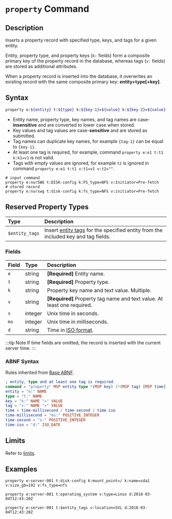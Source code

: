 # `property` Command

## Description

Inserts a property record with specified type, keys, and tags for a given entity.

Entity, property type, and property keys (`k:` fields) form a composite primary key of the property record in the database, whereas tags (`v:` fields) are stored as additional attributes.

When a property record is inserted into the database, it overwrites an existing record with the same composite primary key: **entity+type[+key]**.

## Syntax

```bash
property e:${entity} t:${type} k:${key-1}=${value} k:${key-2}=${value} v:${tag-1}=${text} v:${tag-2}=${text} d:${time}
```

* Entity name, property type, key names, and tag names are case-**insensitive** and are converted to lower case when stored.
* Key values and tag values are case-**sensitive** and are stored as submitted.
* Tag names can duplicate key names, for example `{tag-1}` can be equal to `{key-1}`.
* At least one tag is required, for example, command `property e:e1 t:t1 k:k1=v1` is not valid.
* Tags with empty values are ignored, for example `t2` is ignored in command `property e:e1 t:t1 v:t1=v1 v:t2=""`.

```ls
# input command
property e:nurSWG t:DISK-config k:FS_type=NFS v:Initiator=Pre-fetch
# stored record
property e:nurswg t:disk-config k:fs_type=NFS v:initiator=Pre-fetch
```

## Reserved Property Types

| **Type** | **Description** |
|:---|:---|
| `$entity_tags` | Insert [entity tags](../../api/meta/entity/list.md#fields) for the specified entity from the included key and tag fields. |

### Fields

| **Field** | **Type** | **Description** |
|:---|:---|:---|
| `e`         | string           | **[Required]** Entity name. |
| `t`         | string           | **[Required]** Property type. |
| `k`         | string           | Property key name and text value. Multiple. |
| `v`         | string           | **[Required]** Property tag name and text value. At least one required. |
| `s`         | integer          | Unix time in seconds. |
| `ms`        | integer          | Unix time in milliseconds. |
| `d`         | string           | Time in [ISO format](../../shared/date-format.md). |

:::tip Note
If time fields are omitted, the record is inserted with the current server time.
:::

### ABNF Syntax

Rules inherited from [Base ABNF](base-abnf.md).

```elm
; entity, type and at least one tag is required
command = "property" MSP entity type *(MSP key) 1*(MSP tag) [MSP time]
entity = "e:" NAME
type = "t:" NAME
key = "k:" NAME "=" VALUE
tag = "v:" NAME "=" VALUE
time = time-millisecond / time-second / time-iso
time-millisecond = "ms:" POSITIVE_INTEGER
time-second = "s:" POSITIVE_INTEGER
time-iso = "d:" ISO_DATE
```

## Limits

Refer to [limits](README.md#command-limits).

## Examples

```ls
property e:server-001 t:disk-config k:mount_point=/ k:name=sda1 v:size_gb=192 v:fs_type=nfs
```

```ls
property e:server-001 t:operating_system v:type=Linux d:2018-03-04T12:43:20Z
```

```ls
property e:server-001 t:$entity_tags v:location=SVL d:2018-03-04T12:43:20Z
```
